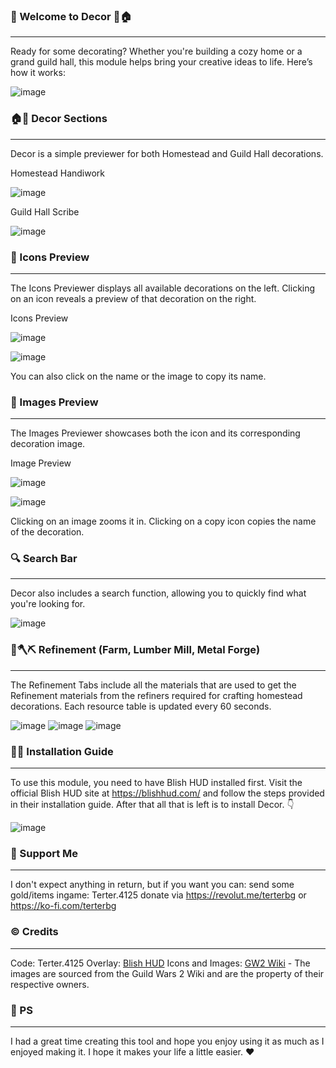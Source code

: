 ###  👋 Welcome to Decor 🐻🏠
---
Ready for some decorating? Whether you're building a cozy home or a grand guild hall, this module helps bring your creative ideas to life. Here’s how it works:

![image](https://github.com/user-attachments/assets/d2181a55-9dd5-4062-ae17-214a1a20a4e5)

### 🏠🏰 Decor Sections
---
Decor is a simple previewer for both Homestead and Guild Hall decorations. 

Homestead Handiwork

![image](https://github.com/user-attachments/assets/4648825d-dd76-4282-8784-c7094279818c)

Guild Hall Scribe

![image](https://github.com/user-attachments/assets/683b1ab2-5a03-42d7-9cce-faf09991d3d6)

### 🔳 Icons Preview
---
The Icons Previewer displays all available decorations on the left. Clicking on an icon reveals a preview of that decoration on the right.

Icons Preview

![image](https://github.com/user-attachments/assets/963f8896-f986-4e44-96dc-6236fe68a180)

![image](https://github.com/user-attachments/assets/6425f030-a12f-4b21-aaa0-8465708690dd)

You can also click on the name or the image to copy its name.
### 🎴 Images Preview
---
The Images Previewer showcases both the icon and its corresponding decoration image.

Image Preview

![image](https://github.com/user-attachments/assets/0d295bc7-d6b1-43b9-a333-d6d7e80c45b4)

![image](https://github.com/user-attachments/assets/1f046f11-4b02-4f7c-8064-32816c355088)

Clicking on an image zooms it in. Clicking on a copy icon copies the name of the decoration.

### 🔍 Search Bar
---
Decor also includes a search function, allowing you to quickly find what you're looking for.

![image](https://github.com/user-attachments/assets/77fbdbe0-1705-4ebf-a4e7-e253d553797b)

### 🌱🪓⛏️ Refinement (Farm, Lumber Mill, Metal Forge)
---
The Refinement Tabs include all the materials that are used to get the Refinement materials from the refiners required for crafting homestead decorations. Each resource table is updated every 60 seconds.

![image](https://github.com/user-attachments/assets/fdb4ed0d-afab-414b-9635-fb31c67156bb)
![image](https://github.com/user-attachments/assets/797f7f8c-081f-4634-8af7-3a8c001ff67d)
![image](https://github.com/user-attachments/assets/80387ff8-3363-4a23-bf71-2f6452bd0685)

### 👨‍💻 Installation Guide
---
To use this module, you need to have Blish HUD installed first. Visit the official Blish HUD site at https://blishhud.com/ and follow the steps provided in their installation guide. After that all that is left is to install Decor. 👇

![image](https://i.imgur.com/9oYfYsp.png)

### 💸 Support Me
---
I don't expect anything in return, but if you want you can:
send some gold/items ingame: Terter.4125
donate via https://revolut.me/terterbg or https://ko-fi.com/terterbg

### ©️ Credits
---
Code: Terter.4125
Overlay: [Blish HUD](https://blishhud.com/)
Icons and Images: [GW2 Wiki](https://wiki.guildwars2.com/wiki/Main_Page) - The images are sourced from the Guild Wars 2 Wiki and are the property of their respective owners.

### 💌 PS
---
I had a great time creating this tool and hope you enjoy using it as much as I enjoyed making it. I hope it makes your life a little easier. ❤️
